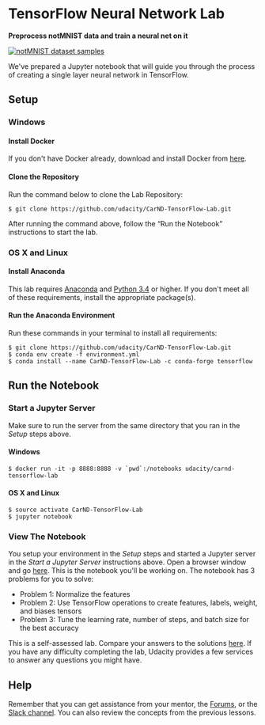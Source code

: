 # TensorFlow Neural Network Lab
**Preprocess notMNIST data and train a neural net on it**

[<img src="http://yaroslavvb.com/upload/notMNIST/nmn.png" alt="notMNIST dataset samples" />](http://yaroslavvb.blogspot.com/2011/09/notmnist-dataset.html)

We've prepared a Jupyter notebook that will guide you through the process of creating a single layer neural network in TensorFlow.

## Setup
### Windows
#### Install Docker
If you don't have Docker already, download and install Docker from [here](https://docs.docker.com/engine/installation/windows/).
#### Clone the Repository
Run the command below to clone the Lab Repository:
```
$ git clone https://github.com/udacity/CarND-TensorFlow-Lab.git
```

After running the command above, follow the “Run the Notebook” instructions to start the lab.
### OS X and Linux
#### Install Anaconda
This lab requires [Anaconda](https://www.continuum.io/downloads) and [Python 3.4](https://www.python.org/downloads/) or higher. If you don't meet all of these requirements, install the appropriate package(s).
#### Run the Anaconda Environment
Run these commands in your terminal to install all requirements:
```
$ git clone https://github.com/udacity/CarND-TensorFlow-Lab.git
$ conda env create -f environment.yml
$ conda install --name CarND-TensorFlow-Lab -c conda-forge tensorflow
```
## Run the Notebook
### Start a Jupyter Server
Make sure to run the server from the same directory that you ran in the *Setup* steps above.
#### Windows
```
$ docker run -it -p 8888:8888 -v `pwd`:/notebooks udacity/carnd-tensorflow-lab
```
#### OS X and Linux
```
$ source activate CarND-TensorFlow-Lab
$ jupyter notebook
```
### View The Notebook
You setup your environment in the *Setup* steps and started a Jupyter server in the *Start a Jupyter Server* instructions above.  Open a browser window and go [here](http://localhost:8888/notebooks/CarND-TensorFlow-Lab/lab.ipynb).  This is the notebook you'll be working on.  The notebook has 3 problems for you to solve:
 - Problem 1: Normalize the features
 - Problem 2: Use TensorFlow operations to create features, labels, weight, and biases tensors
 - Problem 3: Tune the learning rate, number of steps, and batch size for the best accuracy

This is a self-assessed lab.  Compare your answers to the solutions [here](https://github.com/udacity/CarND-TensorFlow-Lab/blob/master/solutions.ipynb).  If you have any difficulty completing the lab, Udacity provides a few services to answer any questions you might have.
## Help
Remember that you can get assistance from your mentor, the [Forums](https://carnd-udacity.atlassian.net/wiki/questions), or the [Slack channel](https://carnd-inviter.herokuapp.com/). You can also review the concepts from the previous lessons.
